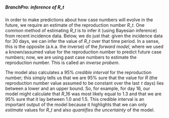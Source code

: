 ##### BranchPro: inference of $R\_t$

In order to make predictions about how case numbers will evolve in the future, we require an estimate of the reproduction number $R\_t$. One common method of estimating $R\_t$ is to infer it (using Bayesian inference) from recent incidence data. Below, we do just that: given the incidence data for 30 days, we can infer the value of $R\_t$ over that time period. In a sense, this is the opposite (a.k.a. the inverse) of the *forward model*, where we used a known/assumed value for the reproduction number to predict future case numbers; now, we are using past case numbers to estimate the reproduction number. This is called an *inverse probem*.

The model also calculates a 95% *credible interval* for the reproduction number; this simply tells us that we are 95% sure that the value for $R$ (the reproduction number value assumed to be constant over the last $\tau$ days) lies between a lower and an upper bound. So, for example, for day 16, our model might calculate that $R\_{16}$ was most likely equal to 1.3 and that we are 95% sure that it lay between 1.0 and 1.5. This credible interval is an important output of the model because it highlights that we can only *estimate* values for $R\_t$ and also *quantifies the uncertainty* of the model.
